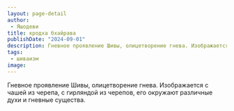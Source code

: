 ```yaml
---
layout: page-detail
author:
 - Яшодеви
title: кродха бхайрава
publishDate: "2024-09-01"
description: Гневное проявление Шивы, олицетворение гнева. Изображается с чашей из черепа, с гирляндой из черепов, его окружают различные духи и гневные существа.
tags:
 - шиваизм
image: 
---
```


Гневное проявление Шивы, олицетворение гнева. Изображается с чашей из черепа, с гирляндой из черепов, его окружают различные духи и гневные существа.

